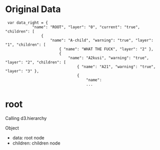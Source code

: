 # Original Data

```
 var data_right = {
            "name": "ROOT", "layer": "0", "current": "true", "children": [
                {
                    "name": "A-child", "warning": "true", "layer": "1", "children": [
                        { "name": "WHAT THE FUCK", "layer": "2" },
                        {
                            "name": "A2kusi", "warning": "true", "layer": "2", "children": [
                                { "name": "A21", "warning": "true", "layer": "3" },
                                {
                                    "name":
                                    ...
```


# root

Calling d3.hierarchy

Object
- data: root node
- children: children node
